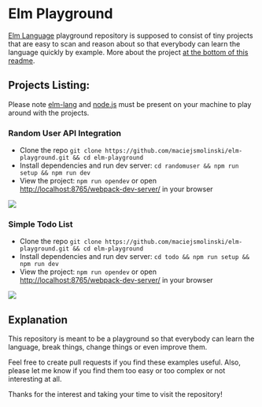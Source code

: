 # Elm Playground

[Elm Language](http://elm-lang.org/) playground repository is supposed to consist of tiny projects that are easy to scan and reason about so that everybody can learn the language quickly by example. More about the project [at the bottom of this readme](#explanation).

## Projects Listing:

Please note [elm-lang](http://elm-lang.org/) and [node.js](https://nodejs.org/en/) must be present on your machine to play around with the projects.

### Random User API Integration

* Clone the repo `git clone https://github.com/maciejsmolinski/elm-playground.git && cd elm-playground`
* Install dependencies and run dev server: `cd randomuser && npm run setup && npm run dev`
* View the project: `npm run opendev` or open [http://localhost:8765/webpack-dev-server/](http://localhost:8765/webpack-dev-server/) in your browser

![](http://g.recordit.co/94PCJSeeES.gif)

### Simple Todo List

* Clone the repo `git clone https://github.com/maciejsmolinski/elm-playground.git && cd elm-playground`
* Install dependencies and run dev server: `cd todo && npm run setup && npm run dev`
* View the project: `npm run opendev` or open [http://localhost:8765/webpack-dev-server/](http://localhost:8765/webpack-dev-server/) in your browser

![](http://g.recordit.co/fzYv2K9WMG.gif)

## Explanation

This repository is meant to be a playground so that everybody can learn the language, break things, change things or even improve them.

Feel free to create pull requests if you find these examples useful. Also, please let me know if you find them too easy or too complex or not interesting at all.

Thanks for the interest and taking your time to visit the repository!
